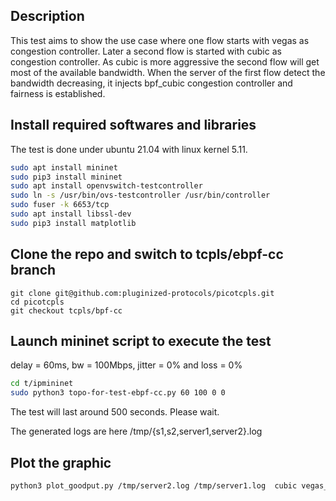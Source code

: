 ## Description

This test aims to show the  use case where one flow starts with vegas as congestion controller. Later a second flow is started with cubic as congestion controller. As cubic is more aggressive the second flow will get most of the available bandwidth. When the server of the first flow detect the bandwidth decreasing, it injects bpf_cubic congestion controller and fairness is established. 

## Install required softwares and libraries

The test is done under ubuntu 21.04 with linux kernel 5.11.

```bash
sudo apt install mininet
sudo pip3 install mininet
sudo apt install openvswitch-testcontroller
sudo ln -s /usr/bin/ovs-testcontroller /usr/bin/controller
sudo fuser -k 6653/tcp
sudo apt install libssl-dev
sudo pip3 install matplotlib
```

## Clone the repo and switch to tcpls/ebpf-cc branch

```
git clone git@github.com:pluginized-protocols/picotcpls.git
cd picotcpls
git checkout tcpls/bpf-cc
```

## Launch mininet script to execute the test

delay = 60ms, bw = 100Mbps, jitter = 0% and loss = 0%

```bash
cd t/ipmininet
sudo python3 topo-for-test-ebpf-cc.py 60 100 0 0
```

The test will last around 500 seconds. Please wait.

The generated logs are here /tmp/{s1,s2,server1,server2}.log

## Plot the graphic

```bash
python3 plot_goodput.py /tmp/server2.log /tmp/server1.log  cubic vegas_bpf_cubic 100 60
```
